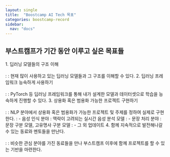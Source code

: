 ```yaml
---
layout: single
title:  "Boostcamp AI Tech 목표"
categories: boostcamp-record
sidebar:
  nav: "docs"
---
```


<h2>부스트캠프가 기간 동안 이루고 싶은 목표들</h2>
1. 딥러닝 모델들의 구조 이해<br><br>
: : 현재 많이 사용하고 있는 딥러닝 모델들과 그 구조를 이해할 수 있다.
2. 딥러닝 프레임워크 능숙하게 사용하기<br><br>
: : PyTorch 등 딥러닝 프레임워크를 통해 내가 설계한 모델과 데이터셋으로 학습을 능숙하게 진행할 수 있다.
3. 상용화 혹은 범용화 가능한 프로젝트 구현하기<br><br>
: : NLP 분야에서 상용화 혹은 범용화가 가능한 프로젝트 및 주제를 정하여 실제로 구현한다.
: - 음성 인식 분야 : 맥락이 고려되는 실시간 음성 분석 모델
: - 문장 처리 분야 : 문장 구분 모델, 고유명사 구분 모델
: - 그 외 업데이트
4. 함께 지속적으로 발전해나갈 수 있는 동료와 멘토들을 만난다.<br><br>
: : 비슷한 관심 분야를 가진 동료들을 만나 부스트캠프 이후에 함께 프로젝트를 할 수 있는 기반을 마련한다.